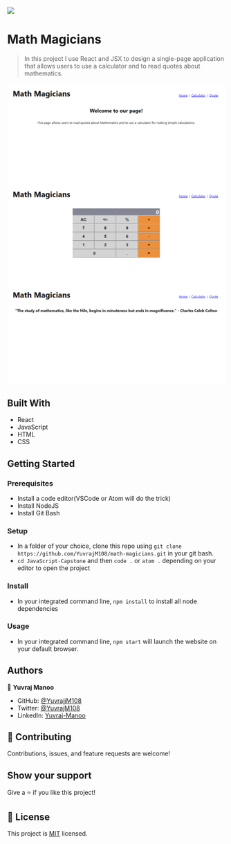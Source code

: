 ![](https://img.shields.io/badge/Microverse-blueviolet)

# Math Magicians

> In this project I use React and JSX to design a single-page application that allows users to use a calculator and to read quotes about mathematics.

![homepage-screenshot](./images/homepage-screenshot.PNG)
![calculator-screenshot](./images/calculator-screenshot.PNG)
![quotes-screenshot](./images/quotes-screenshot.PNG)

## Built With

- React
- JavaScript
- HTML
- CSS

## Getting Started

### Prerequisites

- Install a code editor(VSCode or Atom will do the trick)
- Install NodeJS
- Install Git Bash

### Setup

- In a folder of your choice, clone this repo using ```git clone https://github.com/YuvrajM108/math-magicians.git``` in your git bash.
- ```cd JavaScript-Capstone``` and then ```code .``` or ```atom .``` depending on your editor to open the project

### Install

- In your integrated command line, ```npm install``` to install all node dependencies

### Usage

- In your integrated command line, ```npm start``` will launch the website on your default browser.

## Authors

👤 **Yuvraj Manoo**

- GitHub: [@YuvrajjM108](https://github.com/YuvrajM108)
- Twitter: [@YuvrajM108](https://twitter.com/YuvrajM108)
- LinkedIn: [Yuvraj-Manoo](https://linkedin.com/in/yuvraj-manoo)

## 🤝 Contributing

Contributions, issues, and feature requests are welcome!

## Show your support

Give a ⭐️ if you like this project!

## 📝 License

This project is [MIT](./MIT.md) licensed.
